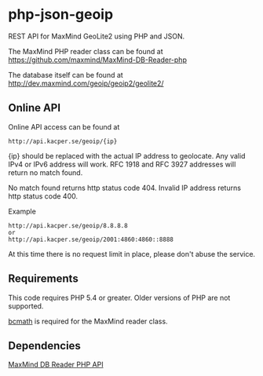 php-json-geoip
==============

REST API for MaxMind GeoLite2 using PHP and JSON.

The MaxMind PHP reader class can be found at https://github.com/maxmind/MaxMind-DB-Reader-php

The database itself can be found at http://dev.maxmind.com/geoip/geoip2/geolite2/

## Online API

Online API access can be found at 

    http://api.kacper.se/geoip/{ip}

{ip} should be replaced with the actual IP address to geolocate. Any valid IPv4 or IPv6 address will work. RFC 1918 and RFC 3927 addresses will return no match found.

No match found returns http status code 404.
Invalid IP address returns http status code 400.

Example

    http://api.kacper.se/geoip/8.8.8.8
	or
	http://api.kacper.se/geoip/2001:4860:4860::8888
	
At this time there is no request limit in place, please don't abuse the service.

## Requirements
This code requires PHP 5.4 or greater. Older versions of PHP are not supported.

[bcmath](http://www.php.net/manual/en/intro.bc.php) is required for the MaxMind reader class.

## Dependencies
[MaxMind DB Reader PHP API](https://github.com/maxmind/MaxMind-DB-Reader-php)